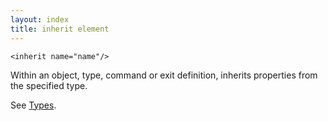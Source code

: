 ```yaml
---
layout: index
title: inherit element
---
```


    <inherit name="name"/>

Within an object, type, command or exit definition, inherits properties from the specified type.

See [Types](../types.html).
